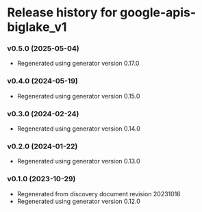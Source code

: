 # Release history for google-apis-biglake_v1

### v0.5.0 (2025-05-04)

* Regenerated using generator version 0.17.0

### v0.4.0 (2024-05-19)

* Regenerated using generator version 0.15.0

### v0.3.0 (2024-02-24)

* Regenerated using generator version 0.14.0

### v0.2.0 (2024-01-22)

* Regenerated using generator version 0.13.0

### v0.1.0 (2023-10-29)

* Regenerated from discovery document revision 20231016
* Regenerated using generator version 0.12.0

